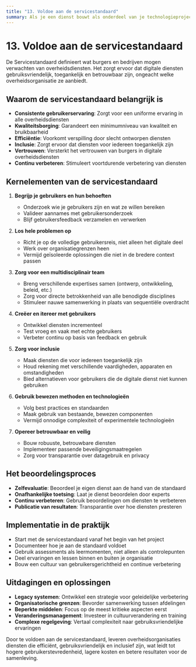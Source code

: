 ```yaml
---
title: "13. Voldoe aan de servicestandaard"
summary: Als je een dienst bouwt als onderdeel van je technologieproject of -programma, moet je ook voldoen aan de Servicestandaard.
---
```


# 13. Voldoe aan de servicestandaard

De Servicestandaard definieert wat burgers en bedrijven mogen verwachten van overheidsdiensten. Het zorgt ervoor dat digitale diensten gebruiksvriendelijk, toegankelijk en betrouwbaar zijn, ongeacht welke overheidsorganisatie ze aanbiedt.

## Waarom de servicestandaard belangrijk is

- **Consistente gebruikerservaring**: Zorgt voor een uniforme ervaring in alle overheidsdiensten
- **Kwaliteitsborging**: Garandeert een minimumniveau van kwaliteit en bruikbaarheid
- **Efficiëntie**: Voorkomt verspilling door slecht ontworpen diensten
- **Inclusie**: Zorgt ervoor dat diensten voor iedereen toegankelijk zijn
- **Vertrouwen**: Versterkt het vertrouwen van burgers in digitale overheidsdiensten
- **Continu verbeteren**: Stimuleert voortdurende verbetering van diensten

## Kernelementen van de servicestandaard

1. **Begrijp je gebruikers en hun behoeften**
   - Onderzoek wie je gebruikers zijn en wat ze willen bereiken
   - Valideer aannames met gebruikersonderzoek
   - Blijf gebruikersfeedback verzamelen en verwerken

2. **Los hele problemen op**
   - Richt je op de volledige gebruikersreis, niet alleen het digitale deel
   - Werk over organisatiegrenzen heen
   - Vermijd geïsoleerde oplossingen die niet in de bredere context passen

3. **Zorg voor een multidisciplinair team**
   - Breng verschillende expertises samen (ontwerp, ontwikkeling, beleid, etc.)
   - Zorg voor directe betrokkenheid van alle benodigde disciplines
   - Stimuleer nauwe samenwerking in plaats van sequentiële overdracht

4. **Creëer en itereer met gebruikers**
   - Ontwikkel diensten incrementeel
   - Test vroeg en vaak met echte gebruikers
   - Verbeter continu op basis van feedback en gebruik

5. **Zorg voor inclusie**
   - Maak diensten die voor iedereen toegankelijk zijn
   - Houd rekening met verschillende vaardigheden, apparaten en omstandigheden
   - Bied alternatieven voor gebruikers die de digitale dienst niet kunnen gebruiken

6. **Gebruik bewezen methoden en technologieën**
   - Volg best practices en standaarden
   - Maak gebruik van bestaande, bewezen componenten
   - Vermijd onnodige complexiteit of experimentele technologieën

7. **Opereer betrouwbaar en veilig**
   - Bouw robuuste, betrouwbare diensten
   - Implementeer passende beveiligingsmaatregelen
   - Zorg voor transparantie over datagebruik en privacy

## Het beoordelingsproces

- **Zelfevaluatie**: Beoordeel je eigen dienst aan de hand van de standaard
- **Onafhankelijke toetsing**: Laat je dienst beoordelen door experts
- **Continu verbeteren**: Gebruik beoordelingen om diensten te verbeteren
- **Publicatie van resultaten**: Transparantie over hoe diensten presteren

## Implementatie in de praktijk

- Start met de servicestandaard vanaf het begin van het project
- Documenteer hoe je aan de standaard voldoet
- Gebruik assessments als leermomenten, niet alleen als controlepunten
- Deel ervaringen en lessen binnen en buiten je organisatie
- Bouw een cultuur van gebruikersgerichtheid en continue verbetering

## Uitdagingen en oplossingen

- **Legacy systemen**: Ontwikkel een strategie voor geleidelijke verbetering
- **Organisatorische grenzen**: Bevorder samenwerking tussen afdelingen
- **Beperkte middelen**: Focus op de meest kritieke aspecten eerst
- **Veranderingsmanagement**: Investeer in cultuurverandering en training
- **Complexe regelgeving**: Vertaal complexiteit naar gebruiksvriendelijke ervaringen

Door te voldoen aan de servicestandaard, leveren overheidsorganisaties diensten die efficiënt, gebruiksvriendelijk en inclusief zijn, wat leidt tot hogere gebruikerstevredenheid, lagere kosten en betere resultaten voor de samenleving.
